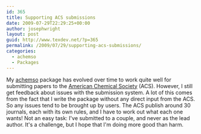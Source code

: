 ```yaml
---
id: 365
title: Supporting ACS submissions
date: 2009-07-29T22:29:25+00:00
author: josephwright
layout: post
guid: http://www.texdev.net/?p=365
permalink: /2009/07/29/supporting-acs-submissions/
categories:
  - achemso
  - Packages
---
```

My [achemso](http://ctan.org/pkg/achemso) package has evolved over time to work quite well for submitting papers to the [American Chemical Society](http://www.acs.org) (ACS). However, I still get feedback about issues with the submission system. A lot of this comes from the fact that I write the package without any direct input from the ACS. So any issues tend to be brought up by users. The ACS publish around 30 journals, each with its own rules, and I have to work out what each one wants! Not an easy task: I've submitted to a couple, and never as the lead author. It's a challenge, but I hope that I'm doing more good than harm.
